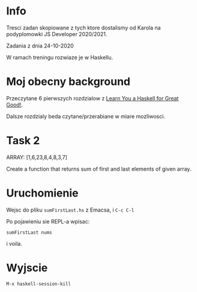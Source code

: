 # Info

Tresci zadan skopiowane z tych ktore dostalismy od Karola na podyplomowki JS Developer 2020/2021.

Zadania z dnia 24-10-2020

W ramach treningu rozwiaze je w Haskellu.

# Moj obecny background

Przeczytane 6 pierwszych rozdzialow z [Learn You a Haskell for Great Good!](http://learnyouahaskell.com/chapters).

Dalsze rozdzialy beda czytane/przerabiane w miare mozliwosci.

# Task 2

ARRAY: [1,6,23,8,4,8,3,7]

Create a function that returns sum of first and last elements of given array.

# Uruchomienie

Wejsc do pliku `sumFirstLast.hs` z Emacsa, i `C-c C-l`

Po pojawieniu sie REPL-a wpisac:

```
sumFirstLast nums
```

i voila.

# Wyjscie

`M-x haskell-session-kill`
